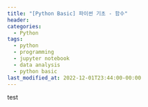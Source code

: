 ```yaml
---
title: "[Python Basic] 파이썬 기초 - 함수"
header:
categories:
  - Python
tags:
  - python
  - programming
  - jupyter notebook
  - data analysis
  - python basic
last_modified_at: 2022-12-01T23:44:00-00:00
---
```


test